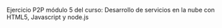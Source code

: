 Ejercicio P2P módulo 5 del curso: 
Desarrollo de servicios en la nube con HTML5, Javascript y node.js
